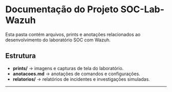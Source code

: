 # Documentação do Projeto SOC-Lab-Wazuh

Esta pasta contém arquivos, prints e anotações relacionados ao desenvolvimento do laboratório SOC com Wazuh.

## Estrutura
- **prints/** → imagens e capturas de tela do laboratório.
- **anotacoes.md** → anotações de comandos e configurações.
- **relatorios/** → relatórios de incidentes e investigações simuladas.

---

